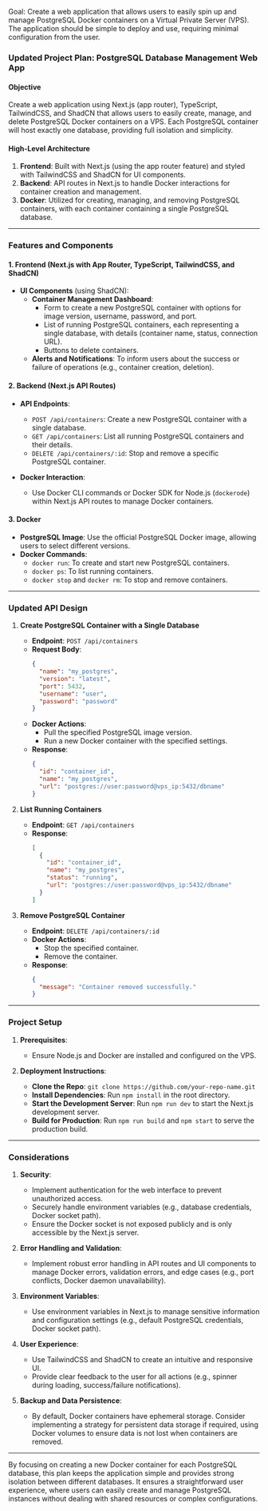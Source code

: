Goal: Create a web application that allows users to easily spin up and manage PostgreSQL Docker containers on a Virtual Private Server (VPS). The application should be simple to deploy and use, requiring minimal configuration from the user.

### Updated Project Plan: PostgreSQL Database Management Web App

#### Objective
Create a web application using Next.js (app router), TypeScript, TailwindCSS, and ShadCN that allows users to easily create, manage, and delete PostgreSQL Docker containers on a VPS. Each PostgreSQL container will host exactly one database, providing full isolation and simplicity.

#### High-Level Architecture

1. **Frontend**: Built with Next.js (using the app router feature) and styled with TailwindCSS and ShadCN for UI components.
2. **Backend**: API routes in Next.js to handle Docker interactions for container creation and management.
3. **Docker**: Utilized for creating, managing, and removing PostgreSQL containers, with each container containing a single PostgreSQL database.

---

### Features and Components

#### 1. Frontend (Next.js with App Router, TypeScript, TailwindCSS, and ShadCN)
- **UI Components** (using ShadCN):
  - **Container Management Dashboard**:
    - Form to create a new PostgreSQL container with options for image version, username, password, and port.
    - List of running PostgreSQL containers, each representing a single database, with details (container name, status, connection URL).
    - Buttons to delete containers.
  - **Alerts and Notifications**: To inform users about the success or failure of operations (e.g., container creation, deletion).

#### 2. Backend (Next.js API Routes)
- **API Endpoints**:
  - `POST /api/containers`: Create a new PostgreSQL container with a single database.
  - `GET /api/containers`: List all running PostgreSQL containers and their details.
  - `DELETE /api/containers/:id`: Stop and remove a specific PostgreSQL container.

- **Docker Interaction**:
  - Use Docker CLI commands or Docker SDK for Node.js (`dockerode`) within Next.js API routes to manage Docker containers.

#### 3. Docker
- **PostgreSQL Image**: Use the official PostgreSQL Docker image, allowing users to select different versions.
- **Docker Commands**:
  - `docker run`: To create and start new PostgreSQL containers.
  - `docker ps`: To list running containers.
  - `docker stop` and `docker rm`: To stop and remove containers.

---

### Updated API Design

1. **Create PostgreSQL Container with a Single Database**
   - **Endpoint**: `POST /api/containers`
   - **Request Body**:
     ```json
     {
       "name": "my_postgres",
       "version": "latest",
       "port": 5432,
       "username": "user",
       "password": "password"
     }
     ```
   - **Docker Actions**:
     - Pull the specified PostgreSQL image version.
     - Run a new Docker container with the specified settings.
   - **Response**:
     ```json
     {
       "id": "container_id",
       "name": "my_postgres",
       "url": "postgres://user:password@vps_ip:5432/dbname"
     }
     ```

2. **List Running Containers**
   - **Endpoint**: `GET /api/containers`
   - **Response**:
     ```json
     [
       {
         "id": "container_id",
         "name": "my_postgres",
         "status": "running",
         "url": "postgres://user:password@vps_ip:5432/dbname"
       }
     ]
     ```

3. **Remove PostgreSQL Container**
   - **Endpoint**: `DELETE /api/containers/:id`
   - **Docker Actions**:
     - Stop the specified container.
     - Remove the container.
   - **Response**:
     ```json
     {
       "message": "Container removed successfully."
     }
     ```

---

### Project Setup

1. **Prerequisites**:
   - Ensure Node.js and Docker are installed and configured on the VPS.

3. **Deployment Instructions**:
   - **Clone the Repo**: `git clone https://github.com/your-repo-name.git`
   - **Install Dependencies**: Run `npm install` in the root directory.
   - **Start the Development Server**: Run `npm run dev` to start the Next.js development server.
   - **Build for Production**: Run `npm run build` and `npm start` to serve the production build.

---

### Considerations

1. **Security**: 
   - Implement authentication for the web interface to prevent unauthorized access.
   - Securely handle environment variables (e.g., database credentials, Docker socket path).
   - Ensure the Docker socket is not exposed publicly and is only accessible by the Next.js server.

2. **Error Handling and Validation**:
   - Implement robust error handling in API routes and UI components to manage Docker errors, validation errors, and edge cases (e.g., port conflicts, Docker daemon unavailability).

3. **Environment Variables**:
   - Use environment variables in Next.js to manage sensitive information and configuration settings (e.g., default PostgreSQL credentials, Docker socket path).

5. **User Experience**:
   - Use TailwindCSS and ShadCN to create an intuitive and responsive UI.
   - Provide clear feedback to the user for all actions (e.g., spinner during loading, success/failure notifications).

6. **Backup and Data Persistence**:
   - By default, Docker containers have ephemeral storage. Consider implementing a strategy for persistent data storage if required, using Docker volumes to ensure data is not lost when containers are removed.

---

By focusing on creating a new Docker container for each PostgreSQL database, this plan keeps the application simple and provides strong isolation between different databases. It ensures a straightforward user experience, where users can easily create and manage PostgreSQL instances without dealing with shared resources or complex configurations.